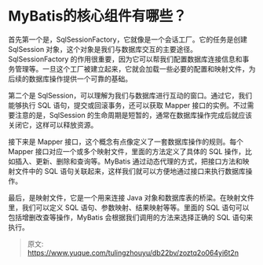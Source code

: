 # MyBatis的核心组件有哪些？

首先第一个是，SqlSessionFactory，它就像是一个会话工厂。它的任务是创建 SqlSession 对象，这个对象是我们与数据库交互的主要途径。SqlSessionFactory 的作用很重要，因为它可以帮我们配置数据库连接信息和事务管理等。一旦这个工厂被建立起来，它就会加载一些必要的配置和映射文件，为后续的数据库操作提供一个可靠的基础。

第二个是 SqlSession，可以理解为我们与数据库进行互动的窗口。通过它，我们能够执行 SQL 语句，提交或回滚事务，还可以获取 Mapper 接口的实例。不过需要注意的是，SqlSession 的生命周期是短暂的，通常在数据库操作完成后就应该关闭它，这样可以释放资源。

接下来是 Mapper 接口，这个概念有点像定义了一套数据库操作的规则。每个 Mapper 接口对应一个或多个映射文件，里面的方法定义了具体的 SQL 操作，比如插入、更新、删除和查询等。MyBatis 通过动态代理的方式，把接口方法和映射文件中的 SQL 语句关联起来，这样我们就可以方便地通过接口来执行数据库操作。

最后，是映射文件，它是一个用来连接 Java 对象和数据库表的桥梁。在映射文件里，我们可以定义 SQL 语句、参数映射、结果映射等等。里面的 SQL 语句可以包括增删改查等操作，MyBatis 会根据我们调用的方法来选择正确的 SQL 语句来执行。


> 原文: <https://www.yuque.com/tulingzhouyu/db22bv/zoztq2o064yi6t2n>